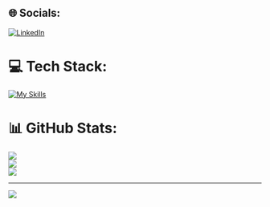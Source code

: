 
## 🌐 Socials:
[![LinkedIn](https://skillicons.dev/icons?i=linkedin)](https://linkedin.com/in/edris-moaven-ghafouri)

# 💻 Tech Stack:
[![My Skills](https://skillicons.dev/icons?i=js,html,css,azure,cs,css,docker,dotnet,git,go,js,jenkins,kafka,kubernetes,mongodb,mysql,postgres,postman,prometheus,grafana,rabbitmq,redis,rider,sqlite,visualstudio)](https://skillicons.dev)
# 📊 GitHub Stats:
![](https://github-readme-stats.vercel.app/api?username=edrisym&theme=dark&hide_border=false&include_all_commits=false&count_private=false)<br/>
![](https://github-readme-streak-stats.herokuapp.com/?user=edrisym&theme=dark&hide_border=false)<br/>
![](https://github-readme-stats.vercel.app/api/top-langs/?username=edrisym&theme=dark&hide_border=false&include_all_commits=false&count_private=false&layout=compact)

---
[![](https://visitcount.itsvg.in/api?id=edrisym&icon=6&color=1)](https://visitcount.itsvg.in)

<!-- Proudly created with GPRM ( https://gprm.itsvg.in ) -->
